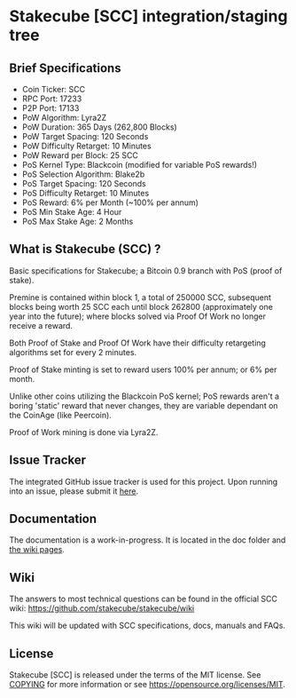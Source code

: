 Stakecube [SCC] integration/staging tree
========================================


Brief Specifications
--------------------

* Coin Ticker: SCC
* RPC Port: 17233
* P2P Port: 17133
* PoW Algorithm: Lyra2Z
* PoW Duration: 365 Days (262,800 Blocks)
* PoW Target Spacing: 120 Seconds
* PoW Difficulty Retarget: 10 Minutes
* PoW Reward per Block: 25 SCC
* PoS Kernel Type: Blackcoin (modified for variable PoS rewards!)
* PoS Selection Algorithm: Blake2b
* PoS Target Spacing: 120 Seconds
* PoS Difficulty Retarget: 10 Minutes
* PoS Reward: 6% per Month (~100% per annum)
* PoS Min Stake Age: 4 Hour
* PoS Max Stake Age: 2 Months


What is Stakecube (SCC) ?
-------------------------

Basic specifications for Stakecube; a Bitcoin 0.9 branch with PoS (proof of stake).

Premine is contained within block 1, a total of 250000 SCC, subsequent blocks being worth 25 SCC each until block 262800 (approximately one year into the future); where blocks solved via Proof Of Work no longer receive a reward.

Both Proof of Stake and Proof Of Work have their difficulty retargeting algorithms set for every 2 minutes.

Proof of Stake minting is set to reward users 100% per annum; or 6% per month.

Unlike other coins utilizing the Blackcoin PoS kernel; PoS rewards aren't a boring 'static' reward that never changes, they are variable dependant on the CoinAge (like Peercoin).

Proof of Work mining is done via Lyra2Z.


Issue Tracker
------------

The integrated GitHub issue tracker is used for this project. Upon running into an issue, please submit it [here](https://github.com/stakecube/stakecube/issues).


Documentation
-------------

The documentation is a work-in-progress. It is located in the doc folder and [the wiki pages](https://github.com/stakecube/stakecube/wiki).


Wiki
----

The answers to most technical questions can be found in the official SCC wiki:
https://github.com/stakecube/stakecube/wiki

This wiki will be updated with SCC specifications, docs, manuals and FAQs.


License
-------

Stakecube [SCC] is released under the terms of the MIT license. See [COPYING](COPYING) for more information or see https://opensource.org/licenses/MIT.



